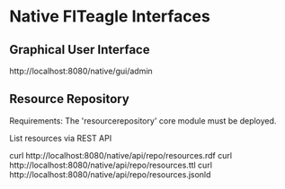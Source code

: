 Native FITeagle Interfaces
==========================

Graphical User Interface
------------------------

  http://localhost:8080/native/gui/admin

Resource Repository
-------------------

Requirements: The 'resourcerepository' core module must be deployed.

List resources via REST API

  curl http://localhost:8080/native/api/repo/resources.rdf
  curl http://localhost:8080/native/api/repo/resources.ttl
  curl http://localhost:8080/native/api/repo/resources.jsonld
